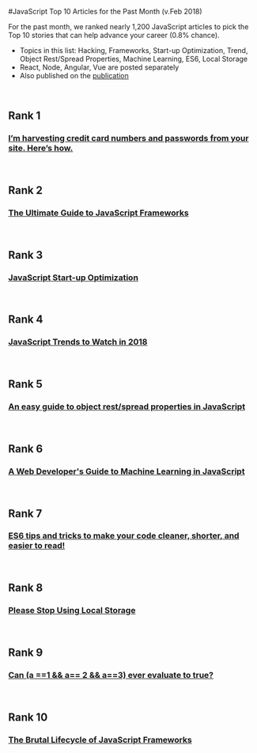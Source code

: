 #JavaScript Top 10 Articles for the Past Month (v.Feb 2018)

For the past month, we ranked nearly 1,200 JavaScript articles to pick the Top 10 stories that can help advance your career (0.8% chance).

* Topics in this list: Hacking, Frameworks, Start-up Optimization, Trend, Object Rest/Spread Properties, Machine Learning, ES6, Local Storage
* React, Node, Angular, Vue are posted separately
* Also published on the [publication](https://medium.com/@Mybridge/javascript-top-10-articles-for-the-past-month-v-feb-2018-cb8a4949494f)

<br>

## Rank 1
### [I’m harvesting credit card numbers and passwords from your site. Here’s how.](https://hackernoon.com/im-harvesting-credit-card-numbers-and-passwords-from-your-site-here-s-how-9a8cb347c5b5?utm_source=mybridge&utm_medium=email&utm_campaign=read_more)

<br>

## Rank 2
### [The Ultimate Guide to JavaScript Frameworks](https://javascriptreport.com/the-ultimate-guide-to-javascript-frameworks?utm_source=mybridge&utm_medium=email&utm_campaign=read_more)

<br>

## Rank 3
### [JavaScript Start-up Optimization](https://developers.google.com/web/fundamentals/performance/optimizing-content-efficiency/javascript-startup-optimization?utm_source=mybridge&utm_medium=email&utm_campaign=read_more)

<br>

## Rank 4
### [JavaScript Trends to Watch in 2018](https://hackernoon.com/the-top-javascript-trends-to-watch-in-2018-a8437dd94425?utm_source=mybridge&utm_medium=email&utm_campaign=read_more)

<br>

## Rank 5
### [An easy guide to object rest/spread properties in JavaScript](https://dmitripavlutin.com/object-rest-spread-properties-javascript?utm_source=mybridge&utm_medium=email&utm_campaign=read_more)

<br>

## Rank 6
### [A Web Developer's Guide to Machine Learning in JavaScript](https://www.robinwieruch.de/machine-learning-javascript-web-developers?utm_source=mybridge&utm_medium=email&utm_campaign=read_more)

<br>

## Rank 7
### [ES6 tips and tricks to make your code cleaner, shorter, and easier to read!](https://medium.freecodecamp.org/make-your-code-cleaner-shorter-and-easier-to-read-es6-tips-and-tricks-afd4ce25977c?utm_source=mybridge&utm_medium=email&utm_campaign=read_more)

<br>

## Rank 8
### [Please Stop Using Local Storage](https://dev.to/rdegges/please-stop-using-local-storage-1i04?utm_source=mybridge&utm_medium=email&utm_campaign=read_more)

<br>

## Rank 9
### [Can (a ==1 && a== 2 && a==3) ever evaluate to true?](https://stackoverflow.com/questions/48270127/can-a-1-a-2-a-3-ever-evaluate-to-true?utm_source=mybridge&utm_medium=email&utm_campaign=read_more)

<br>

## Rank 10
### [The Brutal Lifecycle of JavaScript Frameworks](https://stackoverflow.blog/2018/01/11/brutal-lifecycle-javascript-frameworks?utm_source=mybridge&utm_medium=email&utm_campaign=read_more)

